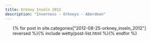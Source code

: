 ```yaml
---
title: Orkney Inseln 2012
description: "Inverness - Orkneys - Aberdeen"
---
```

<ul class="post-list">{% for post in site.categories["2012-08-25-orkney_inseln_2012"] reversed %}{% include wetty/post-list.html %}{% endfor %}</ul>